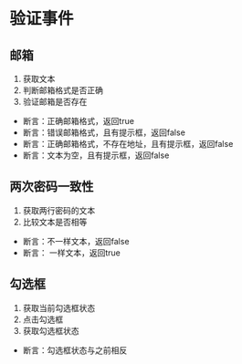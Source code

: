 # 验证事件
## 邮箱
1. 获取文本
2. 判断邮箱格式是否正确
3. 验证邮箱是否存在
* 断言：正确邮箱格式，返回true
* 断言：错误邮箱格式，且有提示框，返回false
* 断言：正确邮箱格式，不存在地址，且有提示框，返回false
* 断言：文本为空，且有提示框，返回false

## 两次密码一致性
1. 获取两行密码的文本
2. 比较文本是否相等
* 断言：不一样文本，返回false
* 断言： 一样文本，返回true

## 勾选框
1. 获取当前勾选框状态
2. 点击勾选框
3. 获取勾选框状态
* 断言：勾选框状态与之前相反